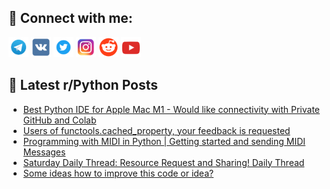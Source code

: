 ## 🔎 Connect with me:
[<img src="https://github.com/bullbesh/bullbesh/blob/main/images/Telegram.png" width="32" height="32" />](https://t.me/bullbesh)
[<img src="https://github.com/bullbesh/bullbesh/blob/main/images/VK.png" width="32" height="32" />](https://vk.com/bullbesh)
[<img src="https://github.com/bullbesh/bullbesh/blob/main/images/Twitter.png" width="32" height="32" />](https://twitter.com/bullbesh1)
[<img src="https://github.com/bullbesh/bullbesh/blob/main/images/Instagram.png" width="32" height="32" />](https://www.instagram.com/bullbesh)
[<img src="https://github.com/bullbesh/bullbesh/blob/main/images/Reddit.png" width="32" height="32" />](https://www.reddit.com/user/bullbesh)
[<img src="https://github.com/bullbesh/bullbesh/blob/main/images/YouTube.png" width="32" height="32" />](https://www.youtube.com/channel/UCtfjRs6uzgq5mfm8S06WTcg)

## 📕 Latest r/Python Posts
<!-- BLOG-POST-LIST:START -->
- [Best Python IDE for Apple Mac M1 - Would like connectivity with Private GitHub and Colab](https://www.reddit.com/r/Python/comments/10z9zns/best_python_ide_for_apple_mac_m1_would_like/)
- [Users of functools.cached_property, your feedback is requested](https://www.reddit.com/r/Python/comments/10z9rpx/users_of_functoolscached_property_your_feedback/)
- [Programming with MIDI in Python | Getting started and sending MIDI Messages](https://www.reddit.com/r/Python/comments/10z8tkn/programming_with_midi_in_python_getting_started/)
- [Saturday Daily Thread: Resource Request and Sharing! Daily Thread](https://www.reddit.com/r/Python/comments/10z6vol/saturday_daily_thread_resource_request_and/)
- [Some ideas how to improve this code or idea?](https://www.reddit.com/r/Python/comments/10z4uf4/some_ideas_how_to_improve_this_code_or_idea/)
<!-- BLOG-POST-LIST:END -->
